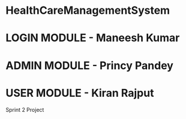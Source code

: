 # HealthCareManagementSystem
# LOGIN MODULE - Maneesh Kumar
# ADMIN MODULE - Princy Pandey
# USER MODULE - Kiran Rajput

Sprint 2 Project


